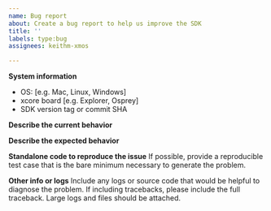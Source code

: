 ```yaml
---
name: Bug report
about: Create a bug report to help us improve the SDK
title: ''
labels: type:bug
assignees: keithm-xmos

---
```


**System information**
 - OS: [e.g. Mac, Linux, Windows]
 - xcore board [e.g. Explorer, Osprey]
 - SDK version tag or commit SHA

**Describe the current behavior**

**Describe the expected behavior**

**Standalone code to reproduce the issue**
If possible, provide a reproducible test case that is the bare minimum necessary to generate
the problem.

**Other info or logs** 
Include any logs or source code that would be helpful to diagnose the problem. If including tracebacks, please include the full traceback. Large logs and files should be attached.
